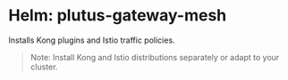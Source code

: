 # Helm: plutus-gateway-mesh

Installs Kong plugins and Istio traffic policies.

> Note: Install Kong and Istio distributions separately or adapt to your cluster.
